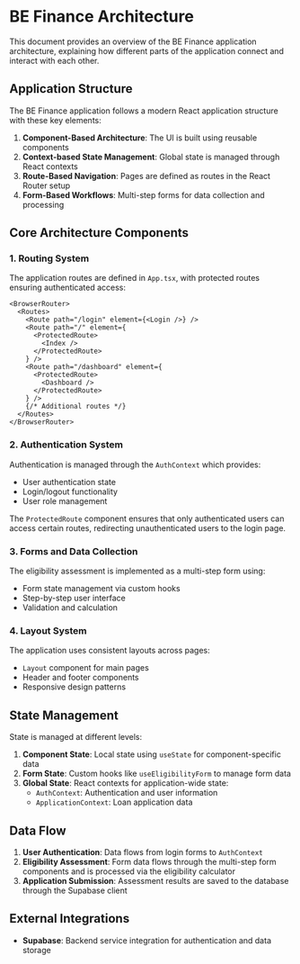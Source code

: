 
# BE Finance Architecture

This document provides an overview of the BE Finance application architecture, explaining how different parts of the application connect and interact with each other.

## Application Structure

The BE Finance application follows a modern React application structure with these key elements:

1. **Component-Based Architecture**: The UI is built using reusable components
2. **Context-based State Management**: Global state is managed through React contexts
3. **Route-Based Navigation**: Pages are defined as routes in the React Router setup
4. **Form-Based Workflows**: Multi-step forms for data collection and processing

## Core Architecture Components

### 1. Routing System

The application routes are defined in `App.tsx`, with protected routes ensuring authenticated access:

```tsx
<BrowserRouter>
  <Routes>
    <Route path="/login" element={<Login />} />
    <Route path="/" element={
      <ProtectedRoute>
        <Index />
      </ProtectedRoute>
    } />
    <Route path="/dashboard" element={
      <ProtectedRoute>
        <Dashboard />
      </ProtectedRoute>
    } />
    {/* Additional routes */}
  </Routes>
</BrowserRouter>
```

### 2. Authentication System

Authentication is managed through the `AuthContext` which provides:

- User authentication state
- Login/logout functionality
- User role management

The `ProtectedRoute` component ensures that only authenticated users can access certain routes, redirecting unauthenticated users to the login page.

### 3. Forms and Data Collection

The eligibility assessment is implemented as a multi-step form using:

- Form state management via custom hooks
- Step-by-step user interface
- Validation and calculation

### 4. Layout System

The application uses consistent layouts across pages:

- `Layout` component for main pages
- Header and footer components
- Responsive design patterns

## State Management

State is managed at different levels:

1. **Component State**: Local state using `useState` for component-specific data
2. **Form State**: Custom hooks like `useEligibilityForm` to manage form data
3. **Global State**: React contexts for application-wide state:
   - `AuthContext`: Authentication and user information
   - `ApplicationContext`: Loan application data

## Data Flow

1. **User Authentication**: Data flows from login forms to `AuthContext`
2. **Eligibility Assessment**: Form data flows through the multi-step form components and is processed via the eligibility calculator
3. **Application Submission**: Assessment results are saved to the database through the Supabase client

## External Integrations

- **Supabase**: Backend service integration for authentication and data storage
